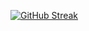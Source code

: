 [![GitHub Streak](https://streak-stats.demolab.com?user=havrylenkovs&theme=dark&hide_border=true&border_radius=4.3&date_format=%5BY.%5Dn.j)](https://git.io/streak-stats)
